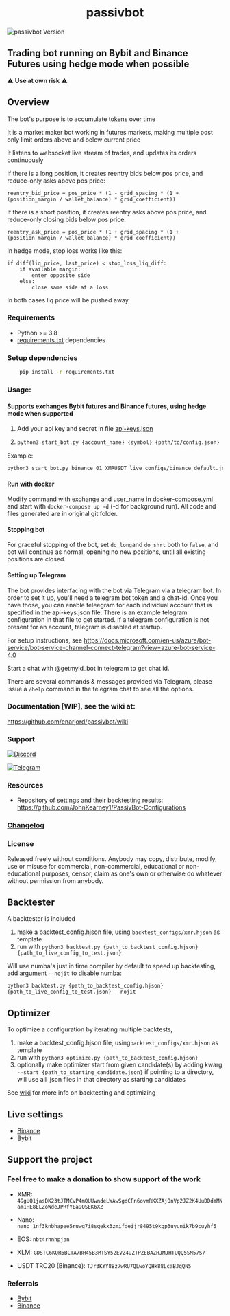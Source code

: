 <h1 align="center">
  passivbot
</h1>

![passivbot Version](https://img.shields.io/badge/passivbot-3.5.2-blue)

## Trading bot running on Bybit and Binance Futures using hedge mode when possible

:warning: **Use at own risk** :warning:

## Overview

The bot's purpose is to accumulate tokens over time

It is a market maker bot working in futures markets, making multiple post only limit orders above and below current
price

It listens to websocket live stream of trades, and updates its orders continuously

If there is a long position, it creates reentry bids below pos price, and reduce-only asks above pos price:

`reentry_bid_price = pos_price * (1 - grid_spacing * (1 + (position_margin / wallet_balance) * grid_coefficient))`

If there is a short position, it creates reentry asks above pos price, and reduce-only closing bids below pos price:

`reentry_ask_price = pos_price * (1 + grid_spacing * (1 + (position_margin / wallet_balance) * grid_coefficient))`

In hedge mode, stop loss works like this:

```
if diff(liq_price, last_price) < stop_loss_liq_diff:
    if available margin:
        enter opposite side
    else:
        close same side at a loss
```

In both cases liq price will be pushed away

### Requirements

- Python >= 3.8
- [requirements.txt](requirements.txt) dependencies

### Setup dependencies

```bash
    pip install -r requirements.txt
```

### Usage:

#### Supports exchanges Bybit futures and Binance futures, using hedge mode when supported

1. Add your api key and secret in file [api-keys.json](api-keys.json)
2. ```bash
   python3 start_bot.py {account_name} {symbol} {path/to/config.json}
   ```

Example:

```bash
python3 start_bot.py binance_01 XMRUSDT live_configs/binance_default.json
```

#### Run with docker

Modify command with exchange and user_name in [docker-compose.yml](docker-compose.yml) and start
with `docker-compose up -d` (-d for background run). All code and files generated are in original git folder.

#### Stopping bot

For graceful stopping of the bot, set `do_long`and `do_shrt` both to `false`, and bot will continue as normal, opening
no new positions, until all existing positions are closed.

#### Setting up Telegram

The bot provides interfacing with the bot via Telegram via a telegram bot. In order to set it up, you'll need a telegram
bot token and a chat-id. Once you have those, you can enable teleegram for each individual account that is specified in
the api-keys.json file. There is an example telegram configuration in that file to get started. If a telegram configuration
is not present for an account, telegram is disabled at startup.

For setup instructions, see https://docs.microsoft.com/en-us/azure/bot-service/bot-service-channel-connect-telegram?view=azure-bot-service-4.0

Start a chat with @getmyid_bot in telegram to get chat id.

There are several commands & messages provided via Telegram, please issue a `/help` command in the telegram chat to see
all the options.

### Documentation [WIP], see the wiki at:

https://github.com/enarjord/passivbot/wiki

### Support

[![Discord](https://img.shields.io/badge/Discord-7289DA?style=for-the-badge&logo=discord&logoColor=white)](https://discord.gg/QAF2H2UmzZ)

[![Telegram](https://img.shields.io/badge/Telegram-2CA5E0?style=for-the-badge&logo=telegram&logoColor=white)](https://t.me/passivbot_futures)

### Resources

- Repository of settings and their backtesting results: https://github.com/JohnKearney1/PassivBot-Configurations

### [Changelog](changelog.md)

### License

Released freely without conditions.
Anybody may copy, distribute, modify, use or misuse for commercial,
non-commercial, educational or non-educational purposes, censor,
claim as one's own or otherwise do whatever without permission from anybody.

## Backtester

A backtester is included

1. make a backtest_config.hjson file, using `backtest_configs/xmr.hjson` as template
2. run with `python3 backtest.py {path_to_backtest_config.hjson} {path_to_live_config_to_test.json}`

Will use numba's just in time compiler by default to speed up backtesting, add argument `--nojit` to disable numba:

`python3 backtest.py {path_to_backtest_config.hjson} {path_to_live_config_to_test.json} --nojit`

## Optimizer

To optimize a configuration by iterating multiple backtests,

1. make a backtest_config.hjson file, using`backtest_configs/xmr.hjson` as template
2. run with `python3 optimize.py {path_to_backtest_config.hjson}`
3. optionally make optimizer start from given candidate(s) by adding kwarg `--start {path_to_starting_candidate.json}`
   if pointing to a directory, will use all .json files in that directory as starting candidates

See [wiki](https://github.com/enarjord/passivbot/wiki) for more info on backtesting and optimizing

## Live settings

- [Binance](live_configs/binance_default.json)
- [Bybit](live_configs/bybit_default.json)

## Support the project

### Feel free to make a donation to show support of the work

- XMR: `49gUQ1jasDK23tJTMCvP4mQUUwndeLWAwSgdCFn6ovmRKXZAjQnVp2JZ2K4UuDDdYMNam1HE8ELZoWdeJPRfYEa9QSEK6XZ`

- Nano: `nano_1nf3knbhapee5ruwg7i8sqekx3zmifdeijr8495t9kgp3uyunik7b9cuyhf5`

- EOS: `nbt4rhnhpjan`

- XLM: `GDSTC6KQR6BCTA7BH45B3MTSY52EVZ4UZTPZEBAZHJMJHTUQQ5SM57S7`

- USDT TRC20 (Binance): `TJr3KYY8Bz7wRU7QLwoYQHk88LcaBJqQN5`

### Referrals

- [Bybit](https://www.bybit.com/en-US/register?affiliate_id=16464&language=en-US&group_id=0&group_type=1)
- [Binance](https://www.binance.cc/en/register?ref=TII4B07C)
